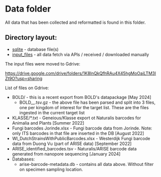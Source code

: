 # Data folder

All data that has been collected and reformatted is found in this folder.

## Directory layout:

- [sqlite](sqlite) - database file(s)
- [input_files](input_files) - all data fetch via APIs / received / downloaded manually

The input files were moved to Gdrive:

https://drive.google.com/drive/folders/1K8lnQkQfhRAu4X45hgMoOaiLTM3lZt9O?usp=sharing

List of files on Gdrive:

- BOLD/ - this is a recent export from BOLD's datapackage [May 2024]
    - BOLD_<date>_<kingdom>.tsv.gz - the above file has been parsed and split into 3 files, one per kingdom of interest for the target list. These are the files ingested in the current target list
- KLASSE/*.txt - Geneious/Klasse export ot Naturalis barcodes for Animalia and Plants [Summer 2022]
- Fungi barcodes Jorinde.xlsx - Fungi barcode data from Jorinde. Note: only ITS barcodes in that file are inserted in the DB [August 2022]
- WI_DutchStrainsWithPublicBarcodes.xlsx - Westerdijk Fungi barcode data from Duong Vu (part of ARISE data) [September 2022]
- ARISE_identified_barcodes.tsv - Naturalis/ARISE barcode data generated from nanopore sequencing [January 2024]
- Databases:
    - arise-barcode-metadata.db - contains all data above. Without filter on specimen sampling location.


